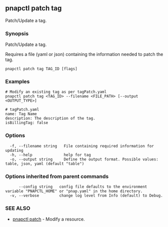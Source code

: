 ## pnapctl patch tag

Patch/Update a tag.

### Synopsis

Patch/Update a tag.

Requires a file (yaml or json) containing the information needed to patch the tag.

```
pnapctl patch tag TAG_ID [flags]
```

### Examples

```
# Modify an existing tag as per tagPatch.yaml
pnapctl patch tag <TAG_ID> --filename <FILE_PATH> [--output <OUTPUT_TYPE>]

# tagPatch.yaml
name: Tag Name
description: The description of the tag.
isBillingTag: false
```

### Options

```
  -f, --filename string   File containing required information for updating
  -h, --help              help for tag
  -o, --output string     Define the output format. Possible values: table, json, yaml (default "table")
```

### Options inherited from parent commands

```
      --config string   config file defaults to the environment variable "PNAPCTL_HOME" or "pnap.yaml" in the home directory.
  -v, --verbose         change log level from Info (default) to Debug.
```

### SEE ALSO

* [pnapctl patch](pnapctl_patch.md)	 - Modify a resource.

